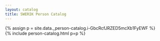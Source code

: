 ```yaml
---
layout: catalog
title: SWERIK Person Catalog
---
```

{% assign p = site.data._person-catalog.i-GbcRcfJRZED5mcXb1FyEWF %}
{% include person-catalog.html p=p %}

